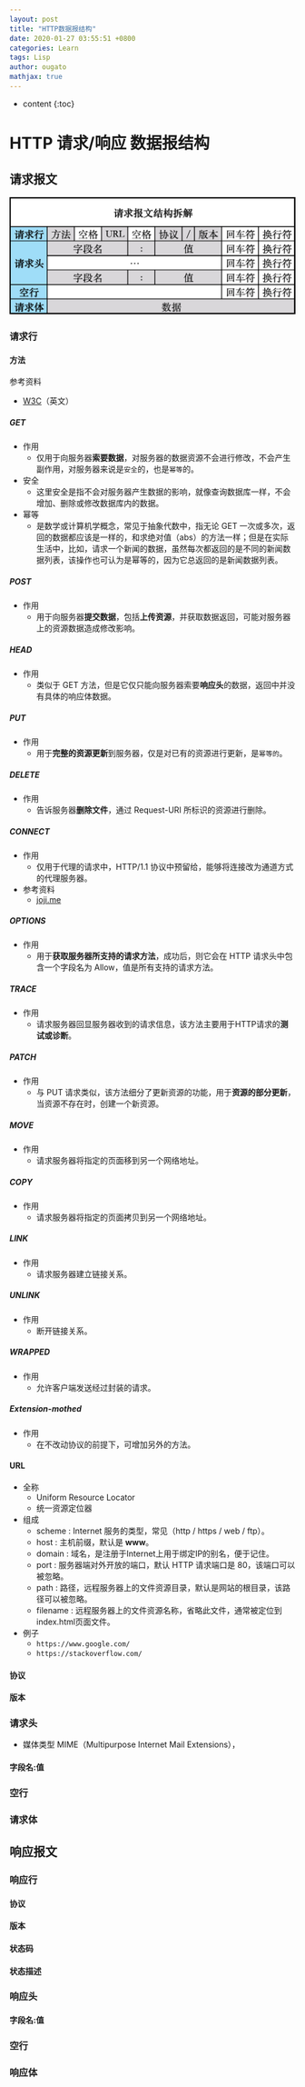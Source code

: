```yaml
---
layout: post
title: "HTTP数据报结构"
date: 2020-01-27 03:55:51 +0800
categories: Learn
tags: Lisp
author: ougato
mathjax: true
---
```


* content
{:toc}




# HTTP 请求/响应 数据报结构

## 请求报文

![请求报文结构](https://raw.githubusercontent.com/ougato/ougato.github.io/master/_image/http/http-request-datagram.png)

### 请求行

#### 方法

参考资料
* [W3C](https://www.w3.org/Protocols/rfc2616/rfc2616-sec9.html)（英文）

##### GET
* 作用
    * 仅用于向服务器**索要数据**，对服务器的数据资源不会进行修改，不会产生副作用，对服务器来说是`安全`的，也是`幂等`的。
* 安全
    * 这里安全是指不会对服务器产生数据的影响，就像查询数据库一样，不会增加、删除或修改数据库内的数据。
* 幂等
    * 是数学或计算机学概念，常见于抽象代数中，指无论 GET 一次或多次，返回的数据都应该是一样的，和求绝对值（abs）的方法一样；但是在实际生活中，比如，请求一个新闻的数据，虽然每次都返回的是不同的新闻数据列表，该操作也可认为是幂等的，因为它总返回的是新闻数据列表。

##### POST
* 作用
    * 用于向服务器**提交数据**，包括**上传资源**，并获取数据返回，可能对服务器上的资源数据造成修改影响。

##### HEAD
* 作用
    * 类似于 GET 方法，但是它仅只能向服务器索要**响应头**的数据，返回中并没有具体的响应体数据。

##### PUT
* 作用
    * 用于**完整的资源更新**到服务器，仅是对已有的资源进行更新，是`幂等的`。

##### DELETE
* 作用
    * 告诉服务器**删除文件**，通过 Request-URI 所标识的资源进行删除。

##### CONNECT
* 作用
    * 仅用于代理的请求中，HTTP/1.1 协议中预留给，能够将连接改为通道方式的代理服务器。
* 参考资料
    * [joji.me](https://www.joji.me/zh-cn/blog/the-http-connect-tunnel)

##### OPTIONS
* 作用
    * 用于**获取服务器所支持的请求方法**，成功后，则它会在 HTTP 请求头中包含一个字段名为 Allow，值是所有支持的请求方法。

##### TRACE
* 作用
    * 请求服务器回显服务器收到的请求信息，该方法主要用于HTTP请求的**测试或诊断**。

##### PATCH
* 作用
    * 与 PUT 请求类似，该方法细分了更新资源的功能，用于**资源的部分更新**，当资源不存在时，创建一个新资源。

##### MOVE
* 作用
    * 请求服务器将指定的页面移到另一个网络地址。

##### COPY
* 作用
    * 请求服务器将指定的页面拷贝到另一个网络地址。

##### LINK
* 作用
    * 请求服务器建立链接关系。

##### UNLINK
* 作用
    * 断开链接关系。

##### WRAPPED
* 作用
    * 允许客户端发送经过封装的请求。

##### Extension-mothed	
* 作用
    * 在不改动协议的前提下，可增加另外的方法。


#### URL
* 全称
    * Uniform Resource Locator
    * 统一资源定位器
* 组成
    * scheme : Internet 服务的类型，常见（http / https / web / ftp）。
    * host : 主机前缀，默认是 **www**。
    * domain : 域名，是注册于Internet上用于绑定IP的别名，便于记住。
    * port : 服务器端对外开放的端口，默认 HTTP 请求端口是 80，该端口可以被忽略。
    * path : 路径，远程服务器上的文件资源目录，默认是网站的根目录，该路径可以被忽略。
    * filename : 远程服务器上的文件资源名称，省略此文件，通常被定位到index.html页面文件。
* 例子
    * `https://www.google.com/`
    * `https://stackoverflow.com/`

#### 协议

#### 版本

### 请求头
* 媒体类型 MIME（Multipurpose Internet Mail Extensions），

#### 字段名:值

### 空行

### 请求体

## 响应报文

### 响应行

#### 协议

#### 版本

#### 状态码

#### 状态描述

### 响应头

#### 字段名:值

### 空行

### 响应体

